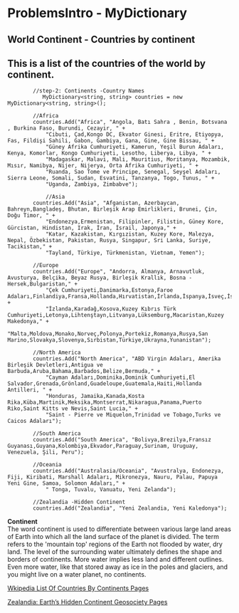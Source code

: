 # ProblemsIntro - MyDictionary
## World Continent - Countries by continent


## This is a list of the countries of the world by continent.

            //step-2: Continents -Country Names
               MyDictionary<string, string> countries = new MyDictionary<string, string>();
               
            //Africa
            countries.Add("Africa", "Angola, Batı Sahra , Benin, Botsvana , Burkina Faso, Burundi, Cezayir, " +
                "Cibuti, Çad,Kongo DC, Ekvator Ginesi, Eritre, Etiyopya, Fas, Fildişi Sahili, Gabon, Gambiya, Gana, Gine, Gine Bissau, " +
                "Güney Afrika Cumhuriyeti, Kamerun, Yeşil Burun Adaları, Kenya, Komorlar, Kongo Cumhuriyeti, Lesotho, Liberya, Libya, " +
                "Madagaskar, Malavi, Mali, Mauritius, Moritanya, Mozambik, Mısır, Namibya, Nijer, Nijerya, Orta Afrika Cumhuriyeti, " +
                "Ruanda, Sao Tome ve Principe, Senegal, Seyşel Adaları, Sierra Leone, Somali, Sudan, Esvatini, Tanzanya, Togo, Tunus, " +
                "Uganda, Zambiya, Zimbabve");
                
                //Asia
            countries.Add("Asia", "Afganistan, Azerbaycan, Bahreyn,Bangladeş, Bhutan, Birleşik Arap Emirlikleri, Brunei, Çin, Doğu Timor, " +
                "Endonezya,Ermenistan, Filipinler, Filistin, Güney Kore, Gürcistan, Hindistan, Irak, İran, İsrail, Japonya," +
                "Katar, Kazakistan, Kırgızistan, Kuzey Kore, Malezya, Nepal, Özbekistan, Pakistan, Rusya, Singapur, Sri Lanka, Suriye, Tacikistan," +
                "Tayland, Türkiye, Türkmenistan, Vietnam, Yemen");

            //Europe
            countries.Add("Europe", "Andorra, Almanya, Arnavutluk, Avusturya, Belçika, Beyaz Rusya, Birleşik Krallık, Bosna - Hersek,Bulgaristan," +
                "Çek Cumhuriyeti,Danimarka,Estonya,Faroe Adaları,Finlandiya,Fransa,Hollanda,Hırvatistan,İrlanda,İspanya,İsveç,İsviçre,İtalya," +
                "İzlanda,Karadağ,Kosova,Kuzey Kıbrıs Türk Cumhuriyeti,Letonya,Lihtenştayn,Litvanya,Lüksemburg,Macaristan,Kuzey Makedonya," +
                "Malta,Moldova,Monako,Norveç,Polonya,Portekiz,Romanya,Rusya,San Marino,Slovakya,Slovenya,Sırbistan,Türkiye,Ukrayna,Yunanistan");

            //North America
            countries.Add("North America", "ABD Virgin Adaları, Amerika Birleşik Devletleri,Antigua ve Barbuda,Aruba,Bahama,Barbados,Belize,Bermuda," +
                "Cayman Adaları,Dominika,Dominik Cumhuriyeti,El Salvador,Grenada,Grönland,Guadeloupe,Guatemala,Haiti,Hollanda Antilleri, " +
                "Honduras, Jamaika,Kanada,Kosta Rika,Küba,Martinik,Meksika,Montserrat,Nikaragua,Panama,Puerto Riko,Saint Kitts ve Nevis,Saint Lucia," +
                "Saint - Pierre ve Miquelon,Trinidad ve Tobago,Turks ve Caicos Adaları");

            //South America
            countries.Add("South America", "Bolivya,Brezilya,Fransız Guyanası,Guyana,Kolombiya,Ekvador,Paraguay,Surinam, Uruguay, Venezuela, Şili, Peru");

            //Oceania
            countries.Add("Australasia/Oceania", "Avustralya, Endonezya, Fiji, Kiribati, Marshall Adaları, Mikronezya, Nauru, Palau, Papuya Yeni Gine, Samoa, Solomon Adaları," +
                " Tonga, Tuvalu, Vanuatu, Yeni Zelanda");

            //Zealandia -Hidden Continent
            countries.Add("Zealandia", "Yeni Zealandia, Yeni Kaledonya");
            
     

**Continent**</br>
The word continent is used to differentiate between various large land areas of Earth into which all the land surface of the planet is divided. The term refers to the 'mountain top' regions of the Earth not flooded by water, dry land.
The level of the surrounding water ultimately defines the shape and borders of continents. More water implies less land and different outlines. Even more water, like that stored away as ice in the poles and glaciers, and you might live on a water planet, no continents.

[Wkipedia List Of Countries By Continents Pages](https://simple.wikipedia.org/wiki/List_of_countries_by_continents)

[Zealandia: Earth’s Hidden Continent Geosociety Pages](https://www.geosociety.org/gsatoday/archive/27/3/article/GSATG321A.1.htm)

